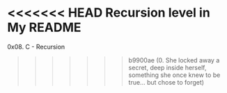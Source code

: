 <<<<<<< HEAD
Recursion level in My README
=======
0x08. C - Recursion
>>>>>>> b9900ae (0. She locked away a secret, deep inside herself, something she once knew to be true... but chose to forget)
